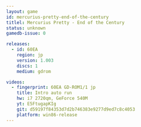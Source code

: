 ```yaml
---
layout: game
id: mercurius-pretty-end-of-the-century
titlel: Mercurius Pretty - End of the Century
status: unknown
gamedb-issue: 0

releases:
  - id: 60EA
    region: jp
    version: 1.003
    discs: 1
    medium: gdrom

videos:
  - fingerprint: 60EA GD-ROM1/1 jp
    title: Intro auto run
    hw: i7 2720qm, GeForce 540M
    yt: E5FtugapKIg
    git: d59197f84353d7d2b746383e9277d9ed7c8c4053
    platform: win86-release
---
```

